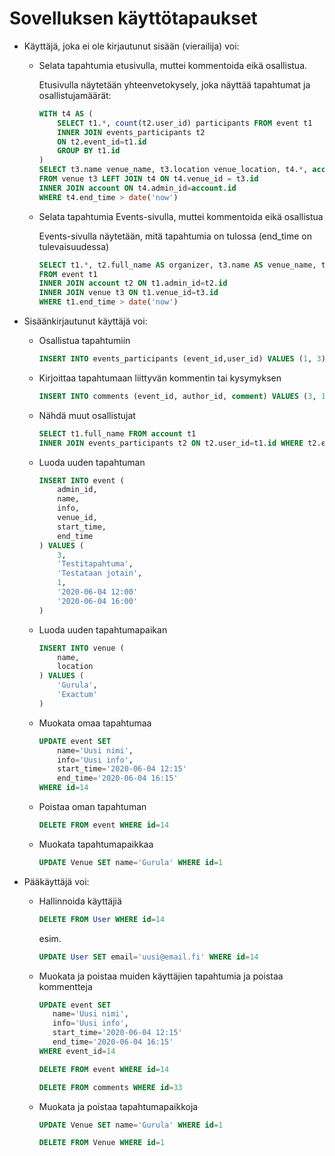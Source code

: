 # Sovelluksen käyttötapaukset

* Käyttäjä, joka ei ole kirjautunut sisään (vierailija) voi:
    - Selata tapahtumia etusivulla, muttei kommentoida eikä osallistua.

        Etusivulla näytetään yhteenvetokysely, joka näyttää tapahtumat ja osallistujamäärät:
        ```sql
        WITH t4 AS (
            SELECT t1.*, count(t2.user_id) participants FROM event t1
            INNER JOIN events_participants t2
            ON t2.event_id=t1.id
            GROUP BY t1.id
        )
        SELECT t3.name venue_name, t3.location venue_location, t4.*, account.full_name as organizer
        FROM venue t3 LEFT JOIN t4 ON t4.venue_id = t3.id
        INNER JOIN account ON t4.admin_id=account.id
        WHERE t4.end_time > date('now')
        ```
    - Selata tapahtumia Events-sivulla, muttei kommentoida eikä osallistua

        Events-sivulla näytetään, mitä tapahtumia on tulossa (end_time on tulevaisuudessa)

        ```sql
        SELECT t1.*, t2.full_name AS organizer, t3.name AS venue_name, t3.location AS venue_location
        FROM event t1
        INNER JOIN account t2 ON t1.admin_id=t2.id
        INNER JOIN venue t3 ON t1.venue_id=t3.id
        WHERE t1.end_time > date('now')
        ```

* Sisäänkirjautunut käyttäjä voi:
    - Osallistua tapahtumiin

        ```sql
        INSERT INTO events_participants (event_id,user_id) VALUES (1, 3)
        ```
    - Kirjoittaa tapahtumaan liittyvän kommentin tai kysymyksen

        ```sql
        INSERT INTO comments (event_id, author_id, comment) VALUES (3, 1, 'Onko ruokaa tarjolla?')
        ```

    - Nähdä muut osallistujat
    
        ```sql
        SELECT t1.full_name FROM account t1
        INNER JOIN events_participants t2 ON t2.user_id=t1.id WHERE t2.event_id=1
        ```
        
    - Luoda uuden tapahtuman

        ```sql
        INSERT INTO event (
            admin_id,
            name,
            info,
            venue_id,
            start_time,
            end_time
        ) VALUES (
            3,
            'Testitapahtuma',
            'Testataan jotain',
            1,
            '2020-06-04 12:00'
            '2020-06-04 16:00'
        )
        ```
    - Luoda uuden tapahtumapaikan

        ```sql
        INSERT INTO venue (
            name,
            location
        ) VALUES (
            'Gurula',
            'Exactum'
        )
        ```
    - Muokata omaa tapahtumaa

        ```sql
        UPDATE event SET
            name='Uusi nimi',
            info='Uusi info',
            start_time='2020-06-04 12:15'
            end_time='2020-06-04 16:15'
        WHERE id=14
        ```

    - Poistaa oman tapahtuman

        ```sql
        DELETE FROM event WHERE id=14
        ```

    - Muokata tapahtumapaikkaa

        ```sql
        UPDATE Venue SET name='Gurula' WHERE id=1
        ```

* Pääkäyttäjä voi:
    - Hallinnoida käyttäjiä

        ```sql
        DELETE FROM User WHERE id=14
        ```

        esim.
        ```sql
        UPDATE User SET email='uusi@email.fi' WHERE id=14
        ```

    - Muokata ja poistaa muiden käyttäjien tapahtumia ja poistaa kommentteja

         ```sql
        UPDATE event SET
            name='Uusi nimi',
            info='Uusi info',
            start_time='2020-06-04 12:15'
            end_time='2020-06-04 16:15'
        WHERE event_id=14
        ```

         ```sql
        DELETE FROM event WHERE id=14
        ```

         ```sql
        DELETE FROM comments WHERE id=33
        ```
    
    - Muokata ja poistaa tapahtumapaikkoja

        ```sql
        UPDATE Venue SET name='Gurula' WHERE id=1
        ```

        ```sql
        DELETE FROM Venue WHERE id=1
        ```